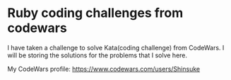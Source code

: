
# Ruby coding challenges from codewars

I have taken a challenge to solve Kata(coding challenge) from CodeWars. I will be storing the solutions for the problems that I solve here.

My CodeWars profile: https://www.codewars.com/users/Shinsuke
